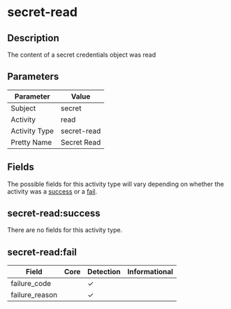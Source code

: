 secret-read
===========

Description
-----------
The content of a secret credentials object was read

Parameters
----------
| Parameter     | Value       |
| ------------- | ----------- |
| Subject       | secret      |
| Activity      | read        |
| Activity Type | secret-read |
| Pretty Name   | Secret Read |


Fields
------

The possible fields for this activity type will vary depending on whether the activity was a [success](#secret-readsuccess) or a [fail](#secret-readfail).


secret-read:success
-------------------

There are no fields for this activity type.


secret-read:fail
----------------

| Field          | Core | Detection | Informational |
| -------------- | ---- | --------- | ------------- |
| failure_code   |      | &#10003;  |               |
| failure_reason |      | &#10003;  |               |